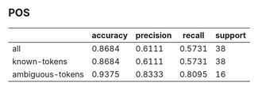 
## POS

|                  | accuracy | precision | recall | support |
|------------------|----------|-----------|--------|---------|
| all              | 0.8684   | 0.6111    | 0.5731 | 38      |
| known-tokens     | 0.8684   | 0.6111    | 0.5731 | 38      |
| ambiguous-tokens | 0.9375   | 0.8333    | 0.8095 | 16      |

